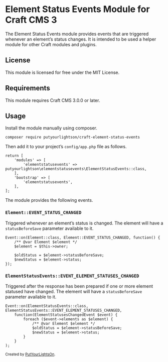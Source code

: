 # Element Status Events Module for Craft CMS 3

The Element Status Events module provides events that are triggered whenever an element’s status changes. It is intended to be used a helper module for other Craft modules and plugins.

## License

This module is licensed for free under the MIT License.

## Requirements

This module requires Craft CMS 3.0.0 or later.

## Usage

Install the module manually using composer.

    composer require putyourlightson/craft-element-status-events

Then add it to your project’s `config/app.php` file as follows.

    return [
        'modules' => [
            'elementstatusevents' => putyourlightson\elementstatusevents\ElementStatusEvents::class,
        ],
        'bootstrap' => [
            'elementstatusevents',
        ],
    ];
    
The module provides the following events.

### `Element::EVENT_STATUS_CHANGED`

Triggered whenever an element’s status is changed. The element will have a `statusBeforeSave` parameter available to it.

    Event::on(Element::class, Element::EVENT_STATUS_CHANGED, function() {
        /** @var Element $element */
        $element = $this->owner;
        
        $oldStatus = $element->statusBeforeSave;
        $newStatus = $element->status;
    }); 

### `ElementStatusEvents::EVENT_ELEMENT_STATUSES_CHANGED`

Triggered after the response has been prepared if one or more element statused have changed. The element will have a `statusBeforeSave` parameter available to it.

    Event::on(ElementStatusEvents::class, ElementStatusEvents::EVENT_ELEMENT_STATUSES_CHANGED, 
        function(ElementStatusesChangedEvent $event) {
            foreach ($event->elements as $element) {
                /** @var Element $element */
                $oldStatus = $element->statusBeforeSave;
                $newStatus = $element->status;
            }
        }
    ); 

<small>Created by [PutYourLightsOn](https://putyourlightson.com/).</small>
